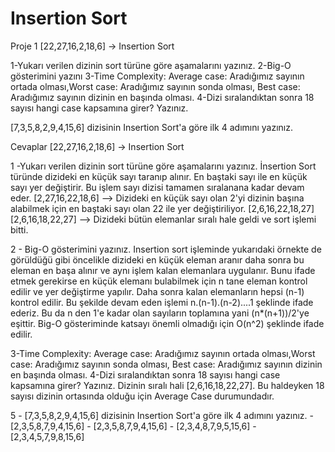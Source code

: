# Insertion Sort

Proje 1
[22,27,16,2,18,6] -> Insertion Sort

1-Yukarı verilen dizinin sort türüne göre aşamalarını yazınız.
2-Big-O gösterimini yazını
3-Time Complexity: Average case: Aradığımız sayının ortada olması,Worst case: Aradığımız sayının sonda olması, Best case: Aradığımız sayının dizinin en başında olması.
4-Dizi sıralandıktan sonra 18 sayısı hangi case kapsamına girer? Yazınız.


[7,3,5,8,2,9,4,15,6] dizisinin Insertion Sort'a göre ilk 4 adımını yazınız.



Cevaplar
[22,27,16,2,18,6] -> Insertion Sort

1 -Yukarı verilen dizinin sort türüne göre aşamalarını yazınız.
    İnsertion Sort türünde dizideki en küçük sayı taranıp alınır. En baştaki sayı ile en küçük sayı yer değiştirir. Bu işlem sayı dizisi tamamen sıralanana kadar devam eder.
    [2,27,16,22,18,6]   -->  Dizideki en küçük sayı olan 2'yi dizinin başına alabilmek için en                                baştaki sayı olan 22 ile yer değiştiriliyor.
    [2,6,16,22,18,27]
    [2,6,16,18,22,27]   --> Dizideki bütün elemanlar sıralı hale geldi ve sort işlemi bitti.
    
2 - Big-O gösterimini yazınız.
    Insertion sort işleminde yukarıdaki örnekte de görüldüğü gibi öncelikle dizideki en küçük eleman aranır daha sonra bu eleman en başa alınır ve aynı işlem kalan elemanlara uygulanır. Bunu ifade etmek gerekirse en küçük elemanı bulabilmek için n tane eleman kontrol edilir ve yer değiştirme yapılır. Daha sonra kalan elemanların hepsi (n-1) kontrol edilir. Bu şekilde devam eden işlemi n.(n-1).(n-2)....1 şeklinde ifade ederiz. Bu da n den 1'e kadar olan sayıların toplamına yani (n*(n+1))/2'ye eşittir. Big-O gösteriminde katsayı önemli olmadığı için O(n^2) şeklinde ifade edilir.
    
    
3-Time Complexity: Average case: Aradığımız sayının ortada olması,Worst case: Aradığımız sayının sonda olması, Best case: Aradığımız sayının dizinin en başında olması.
4-Dizi sıralandıktan sonra 18 sayısı hangi case kapsamına girer? Yazınız.
    Dizinin sıralı hali [2,6,16,18,22,27]. Bu haldeyken 18 sayısı dizinin ortasında olduğu için Average Case durumundadır.
    
    
5 - [7,3,5,8,2,9,4,15,6] dizisinin Insertion Sort'a göre ilk 4 adımını yazınız.
    -  [2,3,5,8,7,9,4,15,6]
    -  [2,3,5,8,7,9,4,15,6]
    -  [2,3,4,8,7,9,5,15,6]
    -  [2,3,4,5,7,9,8,15,6]
